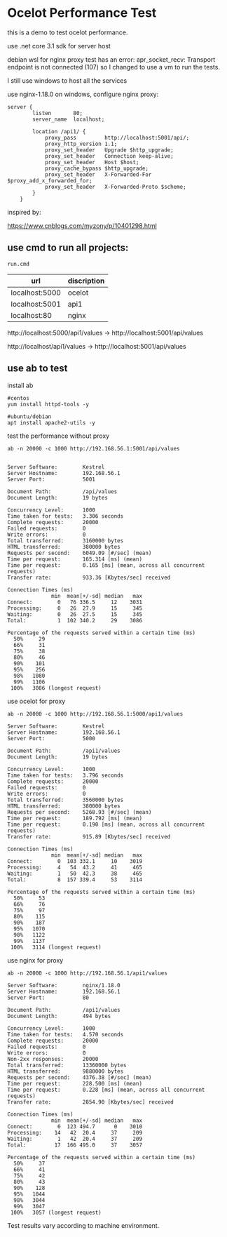 # Ocelot Performance Test

this is a demo to test ocelot performance.

use .net core 3.1 sdk for server host

debian wsl for nginx proxy test has an error:
apr_socket_recv: Transport endpoint is not connected (107)
so I changed to use a vm to run the tests.

I still use windows to host all the services

use nginx-1.18.0 on windows, configure nginx proxy:

```
server {
        listen       80;
        server_name  localhost;

        location /api1/ {
            proxy_pass         http://localhost:5001/api/;
            proxy_http_version 1.1;
            proxy_set_header   Upgrade $http_upgrade;
            proxy_set_header   Connection keep-alive;
            proxy_set_header   Host $host;
            proxy_cache_bypass $http_upgrade;
            proxy_set_header   X-Forwarded-For $proxy_add_x_forwarded_for;
            proxy_set_header   X-Forwarded-Proto $scheme;
        }
    }
```
inspired by:

<https://www.cnblogs.com/myzony/p/10401298.html>

## use cmd to run all projects:

```
run.cmd
```


| url             | discription |
| -------------- | ------ |
| localhost:5000 | ocelot |
| localhost:5001 | api1 |
| localhost:80 | nginx |


http://localhost:5000/api1/values -> http://localhost:5001/api/values

http://localhost/api1/values -> http://localhost:5001/api/values

## use ab to test

install ab

```
#centos
yum install httpd-tools -y

#ubuntu/debian
apt install apache2-utils -y
```


test the performance without proxy
```
ab -n 20000 -c 1000 http://192.168.56.1:5001/api/values


Server Software:        Kestrel
Server Hostname:        192.168.56.1
Server Port:            5001

Document Path:          /api/values
Document Length:        19 bytes

Concurrency Level:      1000
Time taken for tests:   3.306 seconds
Complete requests:      20000
Failed requests:        0
Write errors:           0
Total transferred:      3160000 bytes
HTML transferred:       380000 bytes
Requests per second:    6049.09 [#/sec] (mean)
Time per request:       165.314 [ms] (mean)
Time per request:       0.165 [ms] (mean, across all concurrent requests)
Transfer rate:          933.36 [Kbytes/sec] received

Connection Times (ms)
              min  mean[+/-sd] median   max
Connect:        0   76 336.5     12    3031
Processing:     0   26  27.9     15     345
Waiting:        0   26  27.5     15     345
Total:          1  102 340.2     29    3086

Percentage of the requests served within a certain time (ms)
  50%     29
  66%     31
  75%     38
  80%     46
  90%    101
  95%    256
  98%   1080
  99%   1106
 100%   3086 (longest request)

```

use ocelot for proxy
```
ab -n 20000 -c 1000 http://192.168.56.1:5000/api1/values

Server Software:        Kestrel
Server Hostname:        192.168.56.1
Server Port:            5000

Document Path:          /api1/values
Document Length:        19 bytes

Concurrency Level:      1000
Time taken for tests:   3.796 seconds
Complete requests:      20000
Failed requests:        0
Write errors:           0
Total transferred:      3560000 bytes
HTML transferred:       380000 bytes
Requests per second:    5268.93 [#/sec] (mean)
Time per request:       189.792 [ms] (mean)
Time per request:       0.190 [ms] (mean, across all concurrent requests)
Transfer rate:          915.89 [Kbytes/sec] received

Connection Times (ms)
              min  mean[+/-sd] median   max
Connect:        0  103 332.1     10    3019
Processing:     4   54  43.2     41     465
Waiting:        1   50  42.3     38     465
Total:          8  157 339.4     53    3114

Percentage of the requests served within a certain time (ms)
  50%     53
  66%     76
  75%     97
  80%    115
  90%    187
  95%   1070
  98%   1122
  99%   1137
 100%   3114 (longest request)
```

use nginx for proxy

```
ab -n 20000 -c 1000 http://192.168.56.1/api1/values

Server Software:        nginx/1.18.0
Server Hostname:        192.168.56.1
Server Port:            80

Document Path:          /api1/values
Document Length:        494 bytes

Concurrency Level:      1000
Time taken for tests:   4.570 seconds
Complete requests:      20000
Failed requests:        0
Write errors:           0
Non-2xx responses:      20000
Total transferred:      13360000 bytes
HTML transferred:       9880000 bytes
Requests per second:    4376.38 [#/sec] (mean)
Time per request:       228.500 [ms] (mean)
Time per request:       0.228 [ms] (mean, across all concurrent requests)
Transfer rate:          2854.90 [Kbytes/sec] received

Connection Times (ms)
              min  mean[+/-sd] median   max
Connect:        0  123 494.7      0    3010
Processing:    14   42  20.4     37     209
Waiting:        1   42  20.4     37     209
Total:         17  166 495.0     37    3057

Percentage of the requests served within a certain time (ms)
  50%     37
  66%     41
  75%     42
  80%     43
  90%    128
  95%   1044
  98%   3044
  99%   3047
 100%   3057 (longest request)

```

Test results vary according to machine environment.












